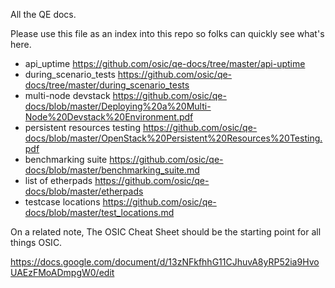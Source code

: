 All the QE docs.

Please use this file as an index into this repo so folks can quickly see what's here.

- api_uptime https://github.com/osic/qe-docs/tree/master/api-uptime
- during_scenario_tests https://github.com/osic/qe-docs/tree/master/during_scenario_tests
- multi-node devstack https://github.com/osic/qe-docs/blob/master/Deploying%20a%20Multi-Node%20Devstack%20Environment.pdf
- persistent resources testing https://github.com/osic/qe-docs/blob/master/OpenStack%20Persistent%20Resources%20Testing.pdf
- benchmarking suite https://github.com/osic/qe-docs/blob/master/benchmarking_suite.md
- list of etherpads https://github.com/osic/qe-docs/blob/master/etherpads
- testcase locations https://github.com/osic/qe-docs/blob/master/test_locations.md


On a related note, The OSIC Cheat Sheet should be the starting point for all things OSIC.

https://docs.google.com/document/d/13zNFkfhhG11CJhuvA8yRP52ia9HvoUAEzFMoADmpgW0/edit
